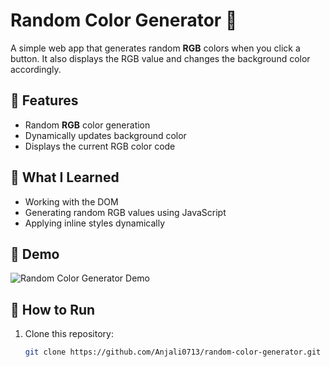 # Random Color Generator 🎨

A simple web app that generates random **RGB** colors when you click a button. It also displays the RGB value and changes the background color accordingly.

## 🌟 Features

- Random **RGB** color generation
- Dynamically updates background color
- Displays the current RGB color code

## 🧠 What I Learned

- Working with the DOM
- Generating random RGB values using JavaScript
- Applying inline styles dynamically

## 🎥 Demo

![Random Color Generator Demo](demo.gif)


## 🚀 How to Run

1. Clone this repository:
   ```bash
   git clone https://github.com/Anjali0713/random-color-generator.git
